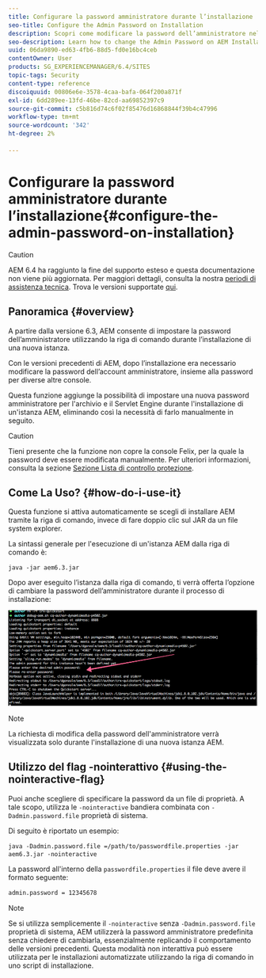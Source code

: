 ```yaml
---
title: Configurare la password amministratore durante l’installazione
seo-title: Configure the Admin Password on Installation
description: Scopri come modificare la password dell’amministratore nell’installazione AEM.
seo-description: Learn how to change the Admin Password on AEM Installation.
uuid: 06da9890-ed63-4fb6-88d5-fd0e16bc4ceb
contentOwner: User
products: SG_EXPERIENCEMANAGER/6.4/SITES
topic-tags: Security
content-type: reference
discoiquuid: 00806e6e-3578-4caa-bafa-064f200a871f
exl-id: 6dd289ee-13fd-46be-82cd-aa69852397c9
source-git-commit: c5b816d74c6f02f85476d16868844f39b4c47996
workflow-type: tm+mt
source-wordcount: '342'
ht-degree: 2%

---
```


# Configurare la password amministratore durante l’installazione{#configure-the-admin-password-on-installation}

>[!CAUTION]
>
>AEM 6.4 ha raggiunto la fine del supporto esteso e questa documentazione non viene più aggiornata. Per maggiori dettagli, consulta la nostra [periodi di assistenza tecnica](https://helpx.adobe.com/it/support/programs/eol-matrix.html). Trova le versioni supportate [qui](https://experienceleague.adobe.com/docs/).

## Panoramica {#overview}

A partire dalla versione 6.3, AEM consente di impostare la password dell’amministratore utilizzando la riga di comando durante l’installazione di una nuova istanza.

Con le versioni precedenti di AEM, dopo l’installazione era necessario modificare la password dell’account amministratore, insieme alla password per diverse altre console.

Questa funzione aggiunge la possibilità di impostare una nuova password amministratore per l&#39;archivio e il Servlet Engine durante l&#39;installazione di un&#39;istanza AEM, eliminando così la necessità di farlo manualmente in seguito.

>[!CAUTION]
>
>Tieni presente che la funzione non copre la console Felix, per la quale la password deve essere modificata manualmente. Per ulteriori informazioni, consulta la sezione [Sezione Lista di controllo protezione](/help/sites-administering/security-checklist.md#change-default-passwords-for-the-aem-and-osgi-console-admin-accounts).

## Come La Uso? {#how-do-i-use-it}

Questa funzione si attiva automaticamente se scegli di installare AEM tramite la riga di comando, invece di fare doppio clic sul JAR da un file system explorer.

La sintassi generale per l&#39;esecuzione di un&#39;istanza AEM dalla riga di comando è:

```shell
java -jar aem6.3.jar
```

Dopo aver eseguito l’istanza dalla riga di comando, ti verrà offerta l’opzione di cambiare la password dell’amministratore durante il processo di installazione:

![chlimage_1-116](assets/chlimage_1-116.png)

>[!NOTE]
>
>La richiesta di modifica della password dell&#39;amministratore verrà visualizzata solo durante l&#39;installazione di una nuova istanza AEM.

## Utilizzo del flag -nointerattivo {#using-the-nointeractive-flag}

Puoi anche scegliere di specificare la password da un file di proprietà. A tale scopo, utilizza le `-nointeractive` bandiera combinata con `-Dadmin.password.file` proprietà di sistema.

Di seguito è riportato un esempio:

```shell
java -Dadmin.password.file =/path/to/passwordfile.properties -jar aem6.3.jar -nointeractive
```

La password all&#39;interno della `passwordfile.properties` il file deve avere il formato seguente:

```xml
admin.password = 12345678
```

>[!NOTE]
>
>Se si utilizza semplicemente il `-nointeractive` senza `-Dadmin.password.file` proprietà di sistema, AEM utilizzerà la password amministratore predefinita senza chiedere di cambiarla, essenzialmente replicando il comportamento delle versioni precedenti. Questa modalità non interattiva può essere utilizzata per le installazioni automatizzate utilizzando la riga di comando in uno script di installazione.
